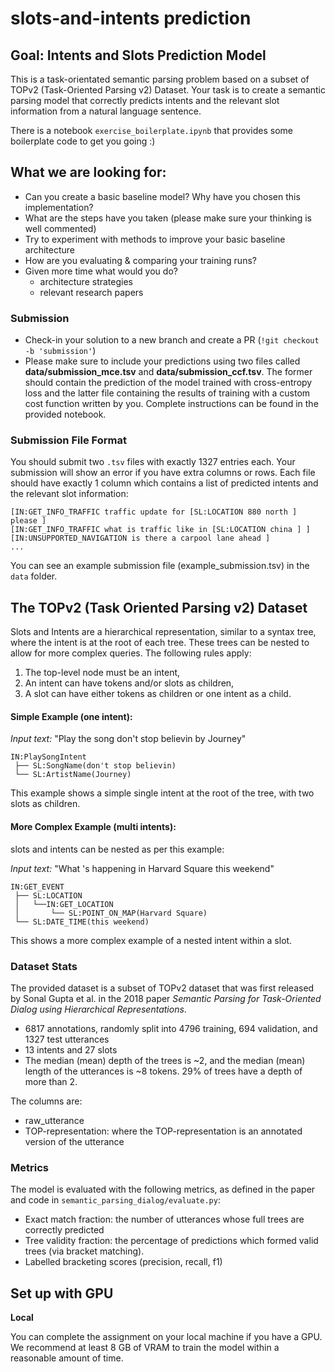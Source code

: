 # slots-and-intents prediction


## Goal: Intents and Slots Prediction Model
This is a task-orientated semantic parsing problem based on a subset of TOPv2 (Task-Oriented Parsing v2) Dataset.
Your task is to create a semantic parsing model that correctly predicts intents and the relevant slot information from a natural language sentence. 

There is a notebook `exercise_boilerplate.ipynb` that provides some boilerplate code to get you going :) 


## What we are looking for:
- Can you create a basic baseline model? Why have you chosen this implementation? 
- What are the steps have you taken (please make sure your thinking is well commented) 
- Try to experiment with methods to improve your basic baseline architecture 
- How are you evaluating & comparing your training runs? 
- Given more time what would you do? 
    - architecture strategies
    - relevant research papers

### Submission
- Check-in your solution to a new branch and create a PR (`!git checkout -b 'submission'`)
- Please make sure to include your predictions using two files called **data/submission_mce.tsv** and **data/submission_ccf.tsv**. The former should contain the prediction of the model trained with cross-entropy loss and the latter file containing the results of training with a custom cost function written by you. Complete instructions can be found in the provided notebook. 


### Submission File Format
You should submit two `.tsv` files with exactly 1327 entries each. Your submission will show an error if you have extra columns or rows.
Each file should have exactly 1 column which contains a list of predicted intents and the relevant slot information:

```
[IN:GET_INFO_TRAFFIC traffic update for [SL:LOCATION 880 north ] please ]
[IN:GET_INFO_TRAFFIC what is traffic like in [SL:LOCATION china ] ]
[IN:UNSUPPORTED_NAVIGATION is there a carpool lane ahead ]
...
```

You can see an example submission file (example_submission.tsv) in the `data` folder.


## The TOPv2 (Task Oriented Parsing v2) Dataset


Slots and Intents are a hierarchical representation, similar to a syntax tree, where the intent is at the root of each tree. These trees can be nested to allow for more complex queries.
The following rules apply: 
1) The top-level node must be an intent, 
1) An intent can have tokens and/or slots as children, 
1) A slot can have either tokens as children or one intent as a child.

####  Simple Example (one intent): 
*Input text:* "Play	the	song	don't	stop	believin	by	Journey"
```
IN:PlaySongIntent
 ├── SL:SongName(don't stop believin)
 └── SL:ArtistName(Journey)
```
This example shows a simple single intent at the root of the tree, with two slots as children.

####  More Complex Example (multi intents): 
slots and intents can be nested as per this example: 

*Input text:* "What 's happening in Harvard Square this weekend"

```
IN:GET_EVENT
 ├── SL:LOCATION
 │   └──IN:GET_LOCATION
 │       └── SL:POINT_ON_MAP(Harvard Square)
 └── SL:DATE_TIME(this weekend)
```
This shows a more complex example of a nested intent within a slot. 

###  Dataset Stats
The provided dataset is a subset of TOPv2 dataset that was first released by Sonal Gupta et al. in the 2018 paper *Semantic Parsing for Task-Oriented Dialog using Hierarchical Representations*.
- 6817 annotations, randomly split into 4796 training, 694 validation, and 1327 test utterances
- 13 intents and 27 slots
- The median (mean) depth of the trees is ~2, and the median (mean) length of the utterances is ~8 tokens.
29% of trees have a depth of more than 2. 

The columns are: 
- raw_utterance 
- TOP-representation: where the TOP-representation is an annotated version of the utterance


### Metrics
The model is evaluated with the following metrics, as defined in the paper and code in `semantic_parsing_dialog/evaluate.py`:
- Exact match fraction: the number of utterances whose full trees are correctly predicted
- Tree validity fraction: the percentage of predictions which formed valid trees (via bracket matching).
- Labelled bracketing scores (precision, recall, f1)

## Set up with GPU

**Local**

You can complete the assignment on your local machine if you have a GPU. We recommend at least 8 GB of VRAM to train the model within a reasonable amount of time.
